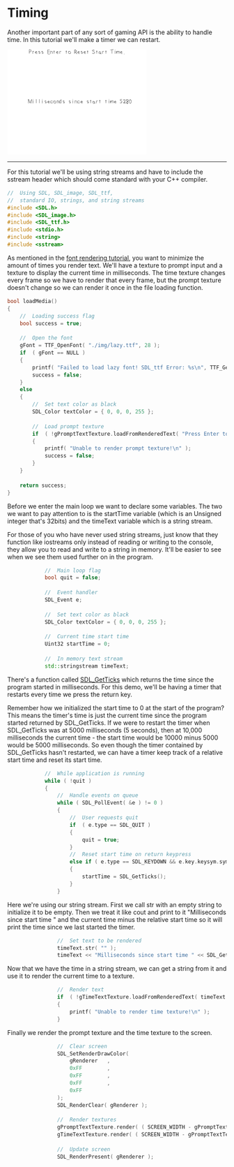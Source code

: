 # Timing

Another important part of any sort of gaming API is the ability to handle time. In this tutorial we'll make a timer we can restart.

![preview](./md/preview.png)

------
For this tutorial we'll be using string streams and have to include the sstream header which should come standard with your C++ compiler.

``` C++
//  Using SDL, SDL_image, SDL_ttf,
//  standard IO, strings, and string streams
#include <SDL.h>
#include <SDL_image.h>
#include <SDL_ttf.h>
#include <stdio.h>
#include <string>
#include <sstream>
```

As mentioned in the [font rendering tutorial](https://lazyfoo.net/tutorials/SDL/16_true_type_fonts/index.php), you want to minimize the amount of times you render text. We'll have a texture to prompt input and a texture to display the current time in milliseconds. The time texture changes every frame so we have to render that every frame, but the prompt texture doesn't change so we can render it once in the file loading function.

``` C++
bool loadMedia()
{
    //  Loading success flag
    bool success = true;

    //  Open the font
    gFont = TTF_OpenFont( "./img/lazy.ttf", 28 );
    if  ( gFont == NULL )
    {
        printf( "Failed to load lazy font! SDL_ttf Error: %s\n", TTF_GetError() );
        success = false;
    }
    else
    {
        //  Set text color as black
        SDL_Color textColor = { 0, 0, 0, 255 };
        
        //  Load prompt texture
        if  ( !gPromptTextTexture.loadFromRenderedText( "Press Enter to Reset Start Time.", textColor ) )
        {
            printf( "Unable to render prompt texture!\n" );
            success = false;
        }
    }

    return success;
}
```

Before we enter the main loop we want to declare some variables. The two we want to pay attention to is the startTime variable (which is an Unsigned integer that's 32bits) and the timeText variable which is a string stream.

For those of you who have never used string streams, just know that they function like iostreams only instead of reading or writing to the console, they allow you to read and write to a string in memory. It'll be easier to see when we see them used further on in the program.

``` C++
            //  Main loop flag
            bool quit = false;

            //  Event handler
            SDL_Event e;

            //  Set text color as black
            SDL_Color textColor = { 0, 0, 0, 255 };

            //  Current time start time
            Uint32 startTime = 0;

            //  In memory text stream
            std::stringstream timeText;
```

There's a function called [SDL_GetTicks](http://wiki.libsdl.org/SDL_GetTicks) which returns the time since the program started in milliseconds. For this demo, we'll be having a timer that restarts every time we press the return key.

Remember how we initialized the start time to 0 at the start of the program? This means the timer's time is just the current time since the program started returned by SDL_GetTicks. If we were to restart the timer when SDL_GetTicks was at 5000 milliseconds (5 seconds), then at 10,000 milliseconds the current time - the start time would be 10000 minus 5000 would be 5000 milliseconds. So even though the timer contained by SDL_GetTicks hasn't restarted, we can have a timer keep track of a relative start time and reset its start time.

``` C++
            //  While application is running
            while ( !quit )
            {
                //  Handle events on queue
                while ( SDL_PollEvent( &e ) != 0 )
                {
                    //  User requests quit
                    if  ( e.type == SDL_QUIT )
                    {
                        quit = true;
                    }
                    //  Reset start time on return keypress
                    else if ( e.type == SDL_KEYDOWN && e.key.keysym.sym == SDLK_RETURN )
                    {
                        startTime = SDL_GetTicks();
                    }
                }
```

Here we're using our string stream. First we call str with an empty string to initialize it to be empty. Then we treat it like cout and print to it "Milliseconds since start time " and the current time minus the relative start time so it will print the time since we last started the timer.

``` C++
                //  Set text to be rendered
                timeText.str( "" );
                timeText << "Milliseconds since start time " << SDL_GetTicks() - startTime; 
```

Now that we have the time in a string stream, we can get a string from it and use it to render the current time to a texture.
``` C++
                //  Render text
                if  ( !gTimeTextTexture.loadFromRenderedText( timeText.str().c_str(), textColor ) )
                {
                    printf( "Unable to render time texture!\n" );
                }
```
 
Finally we render the prompt texture and the time texture to the screen.

``` C++
                //  Clear screen
                SDL_SetRenderDrawColor(
                    gRenderer   ,
                    0xFF        ,
                    0xFF        ,
                    0xFF        ,
                    0xFF
                );
                SDL_RenderClear( gRenderer );

                //  Render textures
                gPromptTextTexture.render( ( SCREEN_WIDTH - gPromptTextTexture.getWidth() ) / 2, 0 );
                gTimeTextTexture.render( ( SCREEN_WIDTH - gPromptTextTexture.getWidth() ) / 2, ( SCREEN_HEIGHT - gPromptTextTexture.getHeight() ) / 2 );

                //  Update screen
                SDL_RenderPresent( gRenderer );
```
